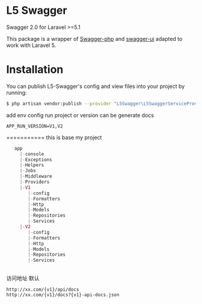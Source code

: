 L5 Swagger
==========

Swagger 2.0 for Laravel >=5.1

This package is a wrapper of [Swagger-php](https://github.com/zircote/swagger-php) and [swagger-ui](https://github.com/swagger-api/swagger-ui) adapted to work with Laravel 5.

Installation
============

You can publish L5-Swagger's config and view files into your project by running:

```bash
$ php artisan vendor:publish --provider "L5Swagger\L5SwaggerServiceProvider"
```
add env config run project or version  can be generate docs
``````
APP_RUN_VERSION=V1,V2
``````
===========
this is base my project  

```php
   app
     |-console
     |-Exceptions
     |-Helpers
     |-Jobs
     |-Middleware
     |-Providers
     |-V1
        |-config
        |-Formatters
        |-Http
        |-Models
        |-Repositories
        |-Services
     |-V2
        |-config
        |-Formatters
        |-Http
        |-Models
        |-Repositories
        |-Services      
          
```
访问地址 默认
```
http://xx.com/{v1}/api/docs
http://xx.com/{v1}/docs?{v1}-api-docs.json

```
